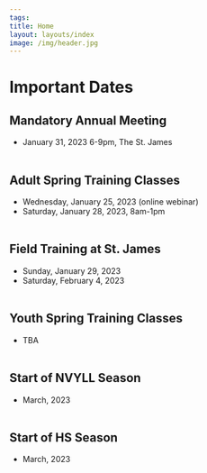 ```yaml
---
tags:  
title: Home
layout: layouts/index
image: /img/header.jpg
---
```


# Important Dates

## Mandatory Annual Meeting
- January 31, 2023 6-9pm, The St. James
<br><br>

## Adult Spring Training Classes
- Wednesday, January 25, 2023  (online webinar)
- Saturday, January 28, 2023, 8am-1pm
<br><BR>

## Field Training at St. James
- Sunday, January 29, 2023
- Saturday, February 4, 2023
<br><BR>

## Youth Spring Training Classes
- TBA
<br><BR>

## Start of NVYLL Season
- March, 2023
<br><BR>

## Start of HS Season
- March, 2023
 



